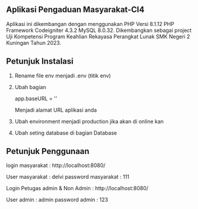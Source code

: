## Aplikasi Pengaduan Masyarakat-CI4

Aplikasi ini dikembangan dengan menggunakan PHP Versi 8.1.12 
PHP Framework Codeigniter 4.3.2 MySQL 8.0.32. 
Dikembangkan sebagai project Uji Kompetensi Program 
Keahlian Rekayasa Perangkat Lunak SMK Negeri 2 Kuningan Tahun 2023.

## Petunjuk Instalasi

1. Rename file env menjadi .env (titik env)

2. Ubah bagian

   app.baseURL = ''
 
   Menjadi alamat URL aplikasi anda

3. Ubah environment menjadi production jika akan di online kan

4. Ubah seting database di bagian Database

## Petunjuk Penggunaan

login masyarakat : http://localhost:8080/

User masyarakat : delvi password masyarakat : 111

Login Petugas admin & Non Admin : http://localhost:8080/

User admin : admin password admin : 123
